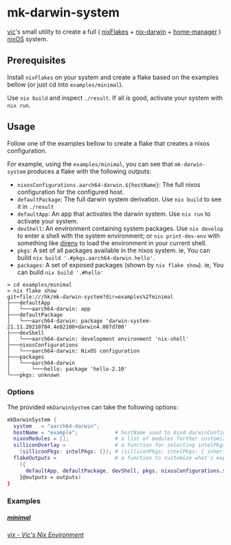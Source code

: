 # mk-darwin-system
[vic](http://twitter.com/oeiuwq)'s small utility to create a full ( [nixFlakes](https://nixos.wiki/wiki/Flakes) + [nix-darwin](https://daiderd.com/nix-darwin/) + [home-manager](https://github.com/nix-community/home-manager) )  [nixOS](https://nixos.org/) system.

## Prerequisites

Install `nixFlakes` on your system and create a flake based on the examples bellow (or just cd into `examples/minimal`).

Use `nix build` and inspect `./result`. If all is good, activate your system with `nix run`.

## Usage

Follow one of the examples bellow to create a flake that creates a nixos configuration.

For example, using the `examples/minimal`, you can see that `mk-darwin-system` produces a flake with
the following outputs: 

  - `nixosConfigurations.aarch64-darwin.${hostName}`: The full nixos configuration for the configured host.
  - `defaultPackage`: The full darwin system derivation. Use `nix build` to see it in `./result`
  - `defaultApp`: An app that activates the darwin system. Use `nix run` to activate your system.
  - `devShell`: An environment containing system packages. Use `nix develop` to enter a shell with the system environment; or `nix print-dev-env` with something like [direnv](https://direnv.net/) to load the environment in your current shell.
  - `pkgs`: A set of all packages available in the nixos system. ie, You can build `nix build '.#pkgs.aarch64-darwin.hello'`.
  - `packages`: A set of exposed packages (shown by `nix flake show`). ie, You can build `nix build '.#hello'`

```
> cd examples/minimal
> nix flake show
git+file:///hk/mk-darwin-system?dir=examples%2fminimal
├───defaultApp
│   └───aarch64-darwin: app
├───defaultPackage
│   └───aarch64-darwin: package 'darwin-system-21.11.20210704.4e82100+darwin4.007d700'
├───devShell
│   └───aarch64-darwin: development environment 'nix-shell'
├───nixosConfigurations
│   └───aarch64-darwin: NixOS configuration
├───packages
│   └───aarch64-darwin
│       └───hello: package 'hello-2.10'
└───pkgs: unknown
```

### Options

The provided `mkDarwinSystem` can take the following options:

```nix
mkDarwinSystem {
  system   = "aarch64-darwin";
  hostName = "example";            # hostName used to bind darwinConfigurations.${system}.${hostName}
  nixosModules = [];               # a list of modules further customize your darwin system.
  silliconOverlay =                # a function for selecting intelPkgs for packages not available yet in M1, eg:
    (silliconPkgs: intelPkgs: {}); # (silliconPkgs: intelPkgs: { inherit (intelPkgs) haskell haskellPackages; })
  flakeOutputs =                   # a function to customize what's exported from your system flake.
    ({
      defaultApp, defaultPackage, devShell, pkgs, nixosConfigurations.${hostName}
    }@outputs = outputs)
}
```

### Examples
##### [minimal](examples/minimal)
###### [vix - Vic's Nix Environment](http://github.com/vic/vix)
